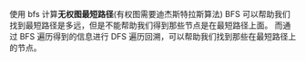 使用 bfs 计算**无权图最短路径**(有权图需要迪杰斯特拉斯算法)
BFS 可以帮助我们找到最短路径是多远，但是不能帮助我们得到那些节点是在最短路径上面。
而通过 BFS 遍历得到的信息进行 DFS 遍历回溯，可以帮助我们找到那些在最短路径上的节点。
